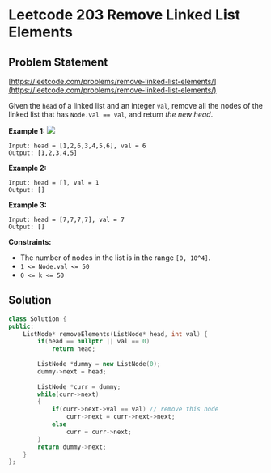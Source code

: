 # Leetcode 203 Remove Linked List Elements

## Problem Statement

[https://leetcode.com/problems/remove-linked-list-elements/](https://leetcode.com/problems/remove-linked-list-elements/)

Given the `head` of a linked list and an integer `val`, remove all the nodes of the linked list that has `Node.val == val`, and return _the new head_.

**Example 1:** ![](https://assets.leetcode.com/uploads/2021/03/06/removelinked-list.jpg)

```text
Input: head = [1,2,6,3,4,5,6], val = 6
Output: [1,2,3,4,5]
```

**Example 2:**

```text
Input: head = [], val = 1
Output: []
```

**Example 3:**

```text
Input: head = [7,7,7,7], val = 7
Output: []
```

**Constraints:**

* The number of nodes in the list is in the range `[0, 10^4]`.
* `1 <= Node.val <= 50`
* `0 <= k <= 50`

## Solution

```cpp
class Solution {
public:
    ListNode* removeElements(ListNode* head, int val) {
        if(head == nullptr || val == 0)
            return head;
        
        ListNode *dummy = new ListNode(0);
        dummy->next = head;
        
        ListNode *curr = dummy;
        while(curr->next)
        {
            if(curr->next->val == val) // remove this node
                curr->next = curr->next->next;
            else
                curr = curr->next;
        }
        return dummy->next;
    }
};
```

